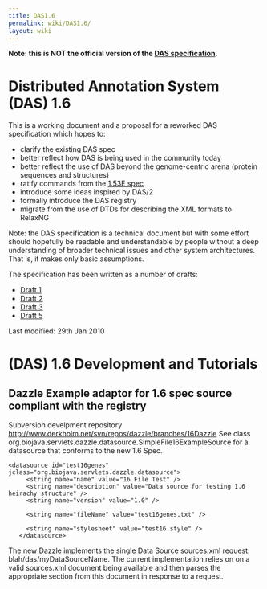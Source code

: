 ```yaml
---
title: DAS1.6
permalink: wiki/DAS1.6/
layout: wiki
---
```


**Note: this is NOT the official version of the [DAS
specification](http://biodas.org/documents/spec.html).**

Distributed Annotation System (DAS) 1.6
=======================================

This is a working document and a proposal for a reworked DAS
specification which hopes to:

-   clarify the existing DAS spec
-   better reflect how DAS is being used in the community today
-   better reflect the use of DAS beyond the genome-centric arena
    (protein sequences and structures)
-   ratify commands from the [1.53E
    spec](http://www.dasregistry.org/spec_1.53E.jsp)
-   introduce some ideas inspired by DAS/2
-   formally introduce the DAS registry
-   migrate from the use of DTDs for describing the XML formats to
    RelaxNG

Note: the DAS specification is a technical document but with some effort
should hopefully be readable and understandable by people without a deep
understanding of broader technical issues and other system
architectures. That is, it makes only basic assumptions.

The specification has been written as a number of drafts:

-   [Draft 1](http://www.ebi.ac.uk/~aj/1.6_draft1/documents/spec.html)
-   [Draft 2](http://www.ebi.ac.uk/~aj/1.6_draft2/documents/spec.html)
-   [Draft 3](http://www.ebi.ac.uk/~aj/1.6_draft3/documents/spec.html)
-   [Draft 5](http://www.ebi.ac.uk/~aj/1.6_draft5/documents/spec.html)

Last modified: 29th Jan 2010

(DAS) 1.6 Development and Tutorials
===================================

Dazzle Example adaptor for 1.6 spec source compliant with the registry
----------------------------------------------------------------------

Subversion develpment repository
<http://www.derkholm.net/svn/repos/dazzle/branches/16Dazzle> See class
org.biojava.servlets.dazzle.datasource.SimpleFile16ExampleSource for a
datasource that conforms to the new 1.6 Spec.

    <datasource id="test16genes" jclass="org.biojava.servlets.dazzle.datasource">
         <string name="name" value="16 File Test" />
         <string name="description" value="Data source for testing 1.6 heirachy structure" />
         <string name="version" value="1.0" /> 
         
         <string name="fileName" value="test16genes.txt" />

         <string name="stylesheet" value="test16.style" />
       </datasource>

The new Dazzle implements the single Data Source sources.xml request:
blah/das/myDataSourceName. The current implementation relies on on a
valid sources.xml document being available and then parses the
appropriate section from this document in response to a request.
